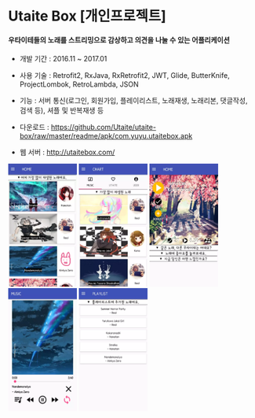 Utaite Box [개인프로젝트]
=
#### 우타이테들의 노래를 스트리밍으로 감상하고 의견을 나눌 수 있는 어플리케이션

- 개발 기간 : 2016.11 ~ 2017.01

- 사용 기술 : Retrofit2, RxJava, RxRetrofit2, JWT, Glide, ButterKnife, ProjectLombok, RetroLambda, JSON

- 기능 : 서버 통신(로그인, 회원가입, 플레이리스트, 노래재생, 노래리본, 댓글작성, 검색 등), 셔플 및 반복재생 등

- 다운로드 : https://github.com/Utaite/utaite-box/raw/master/readme/apk/com.yuyu.utaitebox.apk

- 웹 서버 : http://utaitebox.com/

<div>
<img width="140" height="250" src="/readme/image/utaite-box-1.png"/>
<img width="140" height="250" src="/readme/image/utaite-box-2.png"/>
<img width="140" height="250" src="/readme/image/utaite-box-3.png"/>
<img width="140" height="250" src="/readme/image/utaite-box-4.png"/>
<img width="140" height="250" src="/readme/image/utaite-box-5.png"/>
</div>
